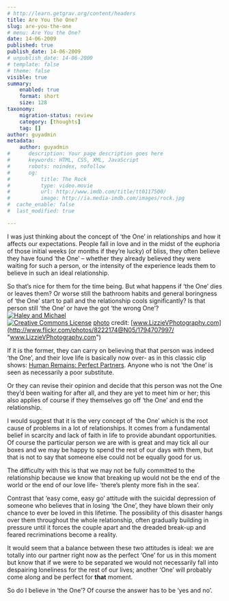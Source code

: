 ```yaml
---
# http://learn.getgrav.org/content/headers
title: Are You the One?
slug: are-you-the-one
# menu: Are You the One?
date: 14-06-2009
published: true
publish_date: 14-06-2009
# unpublish_date: 14-06-2009
# template: false
# theme: false
visible: true
summary:
    enabled: true
    format: short
    size: 128
taxonomy:
    migration-status: review
    category: [thoughts]
    tag: []
author: guyadmin
metadata:
    author: guyadmin
#      description: Your page description goes here
#      keywords: HTML, CSS, XML, JavaScript
#      robots: noindex, nofollow
#      og:
#          title: The Rock
#          type: video.movie
#          url: http://www.imdb.com/title/tt0117500/
#          image: http://ia.media-imdb.com/images/rock.jpg
#  cache_enable: false
#  last_modified: true

---
```


I was just thinking about the concept of ‘the One’ in relationships and how it affects our expectations. People fall in love and in the midst of the euphoria of those initial weeks (or months if they’re lucky) of bliss, they often believe they have found ‘the One’ – whether they already believed they were waiting for such a person, or the intensity of the experience leads them to believe in such an ideal relationship.

So that’s nice for them for the time being. But what happens if ‘the One’ dies or leaves them? Or worse still the bathroom habits and general boringness of ‘the One’ start to pall and the relationship cools significantly? Is that person still ‘the One’ or have the got ‘the wrong One’?  
[![Haley and Michael](http://farm3.static.flickr.com/2027/1794707997_29259a1d47_m.jpg)](http://www.flickr.com/photos/8222174@N05/1794707997/ "Haley and Michael")  
[![Creative Commons License](https://2018.guyjames.com/wp-content/plugins/photo-dropper/images/cc.png)](http://creativecommons.org/licenses/by-nc-nd/2.0/ "Attribution-NonCommercial-NoDerivs License") [photo](http://www.photodropper.com/photos/) credit: [www.LizzieVPhotography.com](http://www.flickr.com/photos/8222174@N05/1794707997/ "www.LizzieVPhotography.com")

If it is the former, they can carry on believing that that person was indeed ‘the One’, and their love life is basically now over- as in this classic clip shows: [Human Remains: Perfect Partners](http://www.youtube.com/watch?v=7WBp4J_vN_k). Anyone who is not ‘the One’ is seen as necessarily a poor substitute.

Or they can revise their opinion and decide that this person was not the One they’d been waiting for after all, and they are yet to meet him or her; this also applies of course if they themselves go off ‘the One’ and end the relationship.

 I would suggest that it is the very concept of ‘the One’ which is the root cause of problems in a lot of relationships. It comes from a fundamental belief in scarcity and lack of faith in life to provide abundant opportunities. Of course the particular person we are with is great and may tick all our boxes and we may be happy to spend the rest of our days with them, but that is not to say that someone else could not be equally good for us.

The difficulty with this is that we may not be fully committed to the relationship because we know that breaking up would not be the end of the world or the end of our love life- ‘there’s plenty more fish in the sea’.

Contrast that ‘easy come, easy go’ attitude with the suicidal depression of someone who believes that in losing ‘the One’, they have blown their only chance to ever be loved in this lifetime. The possibility of this disaster hangs over them throughout the whole relationship, often gradually building in pressure until it forces the couple apart and the dreaded break-up and feared recriminations become a reality.

It would seem that a balance between these two attitudes is ideal: we are totally into our partner right now as the perfect ‘One’ for us in this moment but know that if we were to be separated we would not necessarily fall into despairing loneliness for the rest of our lives; another ‘One’ will probably come along and be perfect for **that** moment.

So do I believe in ‘the One’? Of course the answer has to be ‘yes and no’.
